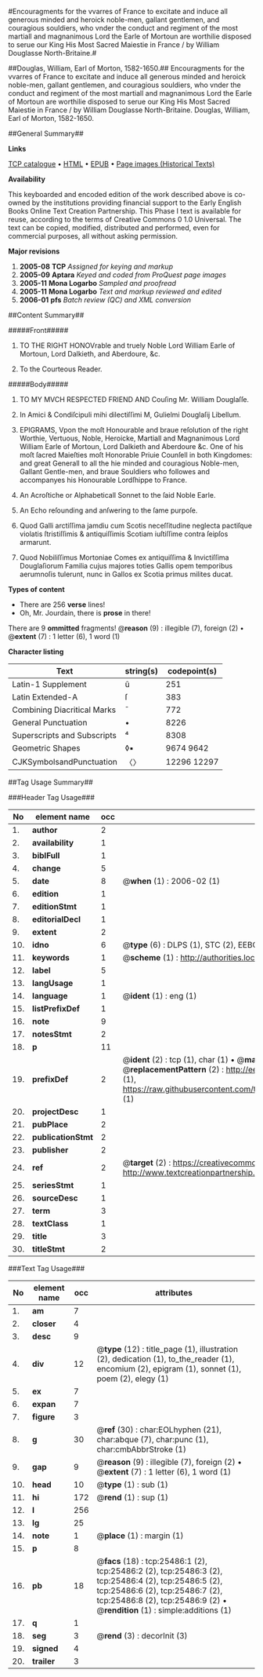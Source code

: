 #Encouragments for the vvarres of France to excitate and induce all generous minded and heroick noble-men, gallant gentlemen, and couragious souldiers, who vnder the conduct and regiment of the most martiall and magnanimous Lord the Earle of Mortoun are worthilie disposed to serue our King His Most Sacred Maiestie in France / by William Douglasse North-Britaine.#

##Douglas, William, Earl of Morton, 1582-1650.##
Encouragments for the vvarres of France to excitate and induce all generous minded and heroick noble-men, gallant gentlemen, and couragious souldiers, who vnder the conduct and regiment of the most martiall and magnanimous Lord the Earle of Mortoun are worthilie disposed to serue our King His Most Sacred Maiestie in France / by William Douglasse North-Britaine.
Douglas, William, Earl of Morton, 1582-1650.

##General Summary##

**Links**

[TCP catalogue](http://www.ota.ox.ac.uk/tcp/)  • 
[HTML](http://tei.it.ox.ac.uk/tcp/Texts-HTML/free/A20/A20677.html)  • 
[EPUB](http://tei.it.ox.ac.uk/tcp/Texts-EPUB/free/A20/A20677.epub) • 
[Page images (Historical Texts)](https://data.historicaltexts.jisc.ac.uk/view?pubId=eebo-22379539e&pageId=eebo-22379539e-25486-1)

**Availability**

This keyboarded and encoded edition of the
	       work described above is co-owned by the institutions
	       providing financial support to the Early English Books
	       Online Text Creation Partnership. This Phase I text is
	       available for reuse, according to the terms of Creative
	       Commons 0 1.0 Universal. The text can be copied,
	       modified, distributed and performed, even for
	       commercial purposes, all without asking permission.

**Major revisions**

1. __2005-08__ __TCP__ *Assigned for keying and markup*
1. __2005-09__ __Aptara__ *Keyed and coded from ProQuest page images*
1. __2005-11__ __Mona Logarbo__ *Sampled and proofread*
1. __2005-11__ __Mona Logarbo__ *Text and markup reviewed and edited*
1. __2006-01__ __pfs__ *Batch review (QC) and XML conversion*

##Content Summary##

#####Front#####

1. TO THE
RIGHT HONOVrable
and truely Noble
Lord William Earle of Mortoun, Lord
Dalkieth, and Aberdoure, &c.

1. To the Courteous Reader.

#####Body#####

1. TO MY MVCH RESPECTED
FRIEND AND
Couſing Mr. William Douglaſſe.

1. In Amici & Condiſcipuli mihi dilectiſſimi
M, Gulielmi Douglaſij Libellum.

1. EPIGRAMS,
Vpon the moſt Honourable and braue reſolution of the right
Worthie, Vertuous, Noble, Heroicke, Martiall and Magnanimous
Lord William Earle of Mortoun, Lord Dalkieth and
Aberdoure &c. One of his moſt ſacred Maieſties moſt Honorable
Priuie Counſell in both Kingdomes: and great
Generall to all the hie minded and couragious Noble-men,
Gallant Gentle-men, and braue Souldiers
who followes and accompanyes his Honourable
Lordſhippe to France.

1. An Acroſtiche or Alphabeticall Sonnet to
the ſaid Noble Earle.

1. An Echo reſounding and anſwering
to the ſame purpoſe.

1. Quod Galli arctiſſima jamdiu cum Scotis neceſſitudine
neglecta pactiſque violatis ſtristiſſimis & antiquiſſimis
Scotiam iuſtiſſime contra ſeipſos armarunt.

1. Quod Nobiliſſimus Mortoniae Comes ex antiquiſſima & Invictiſſima
Douglaſiorum Familia cujus majores toties
Gallis opem temporibus aerumnoſis tulerunt, nunc in Gallos
ex Scotia primus milites ducat.

**Types of content**

  * There are 256 **verse** lines!
  * Oh, Mr. Jourdain, there is **prose** in there!

There are 9 **ommitted** fragments! 
 @__reason__ (9) : illegible (7), foreign (2)  •  @__extent__ (7) : 1 letter (6), 1 word (1)

**Character listing**


|Text|string(s)|codepoint(s)|
|---|---|---|
|Latin-1 Supplement|û|251|
|Latin Extended-A|ſ|383|
|Combining             Diacritical Marks|̄|772|
|General Punctuation|•|8226|
|Superscripts             and Subscripts|⁴|8308|
|Geometric Shapes|◊▪|9674 9642|
|CJKSymbolsandPunctuation|〈〉|12296 12297|

##Tag Usage Summary##

###Header Tag Usage###

|No|element name|occ|attributes|
|---|---|---|---|
|1.|__author__|2||
|2.|__availability__|1||
|3.|__biblFull__|1||
|4.|__change__|5||
|5.|__date__|8| @__when__ (1) : 2006-02 (1)|
|6.|__edition__|1||
|7.|__editionStmt__|1||
|8.|__editorialDecl__|1||
|9.|__extent__|2||
|10.|__idno__|6| @__type__ (6) : DLPS (1), STC (2), EEBO-CITATION (1), OCLC (1), VID (1)|
|11.|__keywords__|1| @__scheme__ (1) : http://authorities.loc.gov/ (1)|
|12.|__label__|5||
|13.|__langUsage__|1||
|14.|__language__|1| @__ident__ (1) : eng (1)|
|15.|__listPrefixDef__|1||
|16.|__note__|9||
|17.|__notesStmt__|2||
|18.|__p__|11||
|19.|__prefixDef__|2| @__ident__ (2) : tcp (1), char (1)  •  @__matchPattern__ (2) : ([0-9\-]+):([0-9IVX]+) (1), (.+) (1)  •  @__replacementPattern__ (2) : http://eebo.chadwyck.com/downloadtiff?vid=$1&page=$2 (1), https://raw.githubusercontent.com/textcreationpartnership/Texts/master/tcpchars.xml#$1 (1)|
|20.|__projectDesc__|1||
|21.|__pubPlace__|2||
|22.|__publicationStmt__|2||
|23.|__publisher__|2||
|24.|__ref__|2| @__target__ (2) : https://creativecommons.org/publicdomain/zero/1.0/ (1), http://www.textcreationpartnership.org/docs/. (1)|
|25.|__seriesStmt__|1||
|26.|__sourceDesc__|1||
|27.|__term__|3||
|28.|__textClass__|1||
|29.|__title__|3||
|30.|__titleStmt__|2||


###Text Tag Usage###

|No|element name|occ|attributes|
|---|---|---|---|
|1.|__am__|7||
|2.|__closer__|4||
|3.|__desc__|9||
|4.|__div__|12| @__type__ (12) : title_page (1), illustration (2), dedication (1), to_the_reader (1), encomium (2), epigram (1), sonnet (1), poem (2), elegy (1)|
|5.|__ex__|7||
|6.|__expan__|7||
|7.|__figure__|3||
|8.|__g__|30| @__ref__ (30) : char:EOLhyphen (21), char:abque (7), char:punc (1), char:cmbAbbrStroke (1)|
|9.|__gap__|9| @__reason__ (9) : illegible (7), foreign (2)  •  @__extent__ (7) : 1 letter (6), 1 word (1)|
|10.|__head__|10| @__type__ (1) : sub (1)|
|11.|__hi__|172| @__rend__ (1) : sup (1)|
|12.|__l__|256||
|13.|__lg__|25||
|14.|__note__|1| @__place__ (1) : margin (1)|
|15.|__p__|8||
|16.|__pb__|18| @__facs__ (18) : tcp:25486:1 (2), tcp:25486:2 (2), tcp:25486:3 (2), tcp:25486:4 (2), tcp:25486:5 (2), tcp:25486:6 (2), tcp:25486:7 (2), tcp:25486:8 (2), tcp:25486:9 (2)  •  @__rendition__ (1) : simple:additions (1)|
|17.|__q__|1||
|18.|__seg__|3| @__rend__ (3) : decorInit (3)|
|19.|__signed__|4||
|20.|__trailer__|3||

